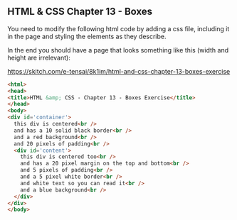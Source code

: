 ## HTML & CSS Chapter 13 - Boxes

You need to modify the following html code by adding a css file, including it in the page and styling the elements as they describe.

In the end you should have a page that looks something like this (width and height are irrelevant):

https://skitch.com/e-tensai/8k1im/html-and-css-chapter-13-boxes-exercise

```html
<html>
<head>
<title>HTML &amp; CSS - Chapter 13 - Boxes Exercise</title>
</head>
<body>
<div id='container'>
  this div is centered<br />
  and has a 10 solid black border<br />
  and a red background<br />
  and 20 pixels of padding<br />
  <div id='content'>
    this div is centered too<br />
    and has a 20 pixel margin on the top and bottom<br />
    and 5 pixels of padding<br />
    and a 5 pixel white border<br />
    and white text so you can read it<br />
    and a blue background<br />
  </div>
</div>
</body>
```